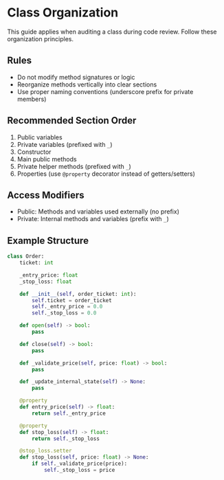 # Class Organization

This guide applies when auditing a class during code review.
Follow these organization principles.

## Rules

- Do not modify method signatures or logic
- Reorganize methods vertically into clear sections
- Use proper naming conventions (underscore prefix for private members)

## Recommended Section Order

1. Public variables
2. Private variables (prefixed with `_`)
3. Constructor
4. Main public methods
5. Private helper methods (prefixed with `_`)
6. Properties (use `@property` decorator instead of getters/setters)

## Access Modifiers

- Public: Methods and variables used externally (no prefix)
- Private: Internal methods and variables (prefix with `_`)

## Example Structure

```python
class Order:
    ticket: int

    _entry_price: float
    _stop_loss: float

    def __init__(self, order_ticket: int):
        self.ticket = order_ticket
        self._entry_price = 0.0
        self._stop_loss = 0.0

    def open(self) -> bool:
        pass

    def close(self) -> bool:
        pass

    def _validate_price(self, price: float) -> bool:
        pass

    def _update_internal_state(self) -> None:
        pass

    @property
    def entry_price(self) -> float:
        return self._entry_price

    @property
    def stop_loss(self) -> float:
        return self._stop_loss

    @stop_loss.setter
    def stop_loss(self, price: float) -> None:
        if self._validate_price(price):
            self._stop_loss = price
```
